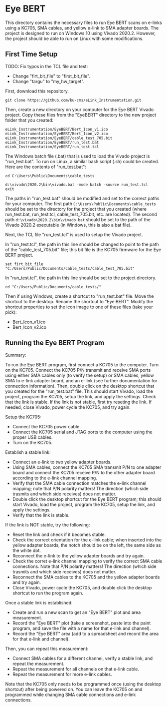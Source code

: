 # Eye BERT

This directory contains the necessary files to run Eye BERT scans on e-links
using a KC705, SMA cables, and yellow e-link to SMA adapter boards.
The project is designed to run on Windows 10 using Vivado 2020.2.
However, the project should be able to run on Linux with some modifications.

## First Time Setup

TODO: Fix typos in the TCL file and test:
- Change "firt_bit_file" to "first_bit_file".
- Change "targu" to "my_hw_target".

First, download this repository.
```
git clone https://github.com/ku-cms/eLink_Instrumentation.git
```

Then, create a new directory on your computer for the Eye BERT Vivado project.
Copy these files from the "EyeBERT" directory to the new project folder that you created:
```
eLink_Instrumentation/EyeBERT/Bert_Icon_v1.ico
eLink_Instrumentation/EyeBERT/Bert_Icon_v2.ico
eLink_Instrumentation/EyeBERT/cable_test_705.bit
eLink_Instrumentation/EyeBERT/run_test.bat
eLink_Instrumentation/EyeBERT/run_test.tcl
```

The Windows batch file (.bat) that is used to load the Vivado project is "run_test.bat".
To run on Linux, a similar bash script (.sh) could be created.
Here are the contents of "run_test.bat":
```
cd C:\Users\Public\Documents\cable_tests

d:\vivado\2020.2\bin\vivado.bat -mode batch -source run_test.tcl
exit
```
The paths in "run_test.bat" should be modified and set to the correct paths for your computer.
The first path `C:\Users\Public\Documents\cable_tests` should be set to the directory for the project that you created
(where run_test.bat, run_test.tcl, cable_test_705.bit, etc. are located).
The second path `d:\vivado\2020.2\bin\vivado.bat` should be set to the path of the Vivado 2020.2 executable
(in Windows, this is also a bat file).

Next, the TCL file "run_test.tcl" is used to setup the Vivado project. 

In "run_test.tcl", the path in this line should be changed to point to the path of the "cable_test_705.bit" file;
this bit file is the KC705 firmware for the Eye BERT project.
```
set firt_bit_file "C:/Users/Public/Documents/cable_tests/cable_test_705.bit"
```

In "run_test.tcl", the path in this line should be set to the project directory.
```
cd "C:/Users/Public/Documents/cable_tests/"
```

Then if using Windows, create a shortcut to "run_test.bat" file. 
Move the shortcut to the desktop.
Rename the shortcut to "Eye BERT".
Modify the shortcut properties to set the icon image to one of these files (take your pick):
- Bert_Icon_v1.ico
- Bert_Icon_v2.ico

## Running the Eye BERT Program

Summary:

To run the Eye BERT program, first connect a KC705 to the computer.
Turn on the KC705.
Connect the KC705 P/N transmit and receive SMA ports using either SMA cables only (to verify the setup)
or SMA cables, yellow SMA to e-link adapter board, and an e-link (see further documentation for connection information). 
Then, double click on the desktop shortcut that you created for the "run_test.bat" file.
This should start Vivado, load the project, program the KC705, setup the link, and apply the settings.
Check that the link is stable. 
If the link is not stable, first try reseting the link.
If needed, close Vivado, power cycle the KC705, and try again.

Setup the KC705:
- Connect the KC705 power cable.
- Connect the KC705 serial and JTAG ports to the computer using the proper USB cables.
- Turn on the KC705.

Establish a stable link:
- Connect an e-link to two yellow adapter boards.
- Using SMA cables, connect the KC705 SMA transmit P/N to one adapter board and connect the KC705 receive P/N to the other adapter board according to the e-link channel mapping. 
- Verify that the SMA cable connection matches the e-link channel mapping; note that P/N polarity matters! The direction (which side trasmits and which side receives) does not matter.
- Double click the desktop shortcut for the Eye BERT program; this should start Vivado, load the project, program the KC705, setup the link, and apply the settings.
- Verify that the link is stable.

If the link is NOT stable, try the following:
- Reset the link and check if it becomes stable.
- Check the correct orientation for the e-link cable; when inserted into the yellow adapter boards, the notch should be on the left, the same side as the white dot.
- Reconnect the e-link to the yellow adapter boards and try again.
- Check the corret e-link channel mapping to verify the correct SMA cable connections. Note that P/N polarity matters! The direction (which side trasmits and which side receives) does not matter.
- Reconnect the SMA cables to the KC705 and the yellow adapter boards and try again.
- Close Vivado, power cycle the KC705, and double click the desktop shortcut to run the program again.

Once a stable link is established:
- Create and run a new scan to get an "Eye BERT" plot and area measurement.
- Record the "Eye BERT" plot (take a screenshot, paste into the paint program, and save the file with a name for that e-link and channel).
- Record the "Eye BERT" area (add to a spreadsheet and record the area for that e-link and channel).

Then, you can repeat this measurement:
- Connect SMA cables for a different channel, verify a stable link, and repeat the measurement.
- Repeat the measurement for all channels on that e-link cable.
- Repeat the measurement for more e-link cables.

Note that the KC705 only needs to be programmed once (using the desktop shortcut) after being powered on.
You can leave the KC705 on and programmed while changing SMA cable connections and e-link connections.


